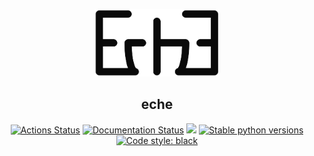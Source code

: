 <p align="center">
<img src="https://github.com/dobraczka/eche/raw/main/docs/assets/logo.png" alt="eche logo", width=200/>
<h2 align="center"> eche</h2>
</p>

<p align="center">
<a href="https://github.com/dobraczka/eche/actions/workflows/main.yml"><img alt="Actions Status" src="https://github.com/dobraczka/eche/actions/workflows/main.yml/badge.svg?branch=main"></a>
<a href='https://eche.readthedocs.io/en/latest/?badge=latest'><img src='https://readthedocs.org/projects/eche/badge/?version=latest' alt='Documentation Status' /></a>
<a href="https://codecov.io/gh/dobraczka/eche"><img src="https://codecov.io/gh/dobraczka/eche/branch/main/graph/badge.svg"/></a>
<a href="https://pypi.org/project/eche"/><img alt="Stable python versions" src="https://img.shields.io/pypi/pyversions/eche"></a>
<a href="https://github.com/psf/black"><img alt="Code style: black" src="https://img.shields.io/badge/code%20style-black-000000.svg"></a>
</p>
